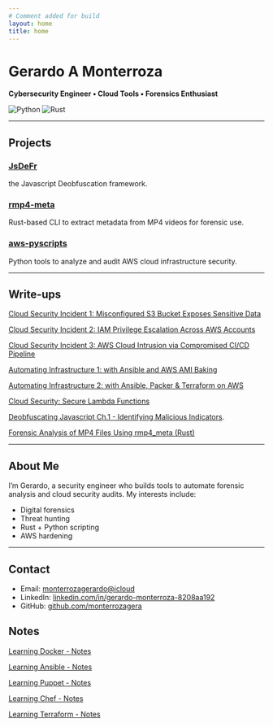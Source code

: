 ```yaml
---
# Comment added for build
layout: home
title: home
---
```


# Gerardo A Monterroza

**Cybersecurity Engineer • Cloud Tools • Forensics Enthusiast**

![Python](https://img.shields.io/badge/Python-3.10-blue?logo=python)
![Rust](https://img.shields.io/badge/Rust-🦀%20Rust-orange?style=flat&logo=rust)

---

## Projects

### [JsDeFr](https://github.com/monterrozagera/JSDeFr)
the Javascript Deobfuscation framework.

### [rmp4-meta](https://github.com/monterrozagera/rmp4_meta)
Rust-based CLI to extract metadata from MP4 videos for forensic use.

### [aws-pyscripts](https://github.com/monterrozagera/aws-pyscripts)
Python tools to analyze and audit AWS cloud infrastructure security.

---

## Write-ups

[Cloud Security Incident 1: Misconfigured S3 Bucket Exposes Sensitive Data](./cloud-scenario-1.markdown)

[Cloud Security Incident 2: IAM Privilege Escalation Across AWS Accounts](./cloud-scenario-2.markdown)

[Cloud Security Incident 3: AWS Cloud Intrusion via Compromised CI/CD Pipeline](./cloud-scenario-3.markdown)

[Automating Infrastructure 1: with Ansible and AWS AMI Baking](./automating-aws-ami.markdown)

[Automating Infrastructure 2: with Ansible, Packer & Terraform on AWS](./automating-aws2.markdown)

[Cloud Security: Secure Lambda Functions](./cloud-security-secure-lambda-functions.markdown)

[Deobfuscating Javascript Ch.1 - Identifying Malicious Indicators](./deobufscating-javascript1.html).

[Forensic Analysis of MP4 Files Using rmp4_meta (Rust)](./forensic-analysis-mp4-files.markdown)

---

## About Me

I’m Gerardo, a security engineer who builds tools to automate forensic analysis and cloud security audits. My interests include:
- Digital forensics
- Threat hunting
- Rust + Python scripting
- AWS hardening

---

## Contact

- Email: [monterrozagerardo@icloud](mailto:monterrozagerardo@icloud.com)  
- LinkedIn: [linkedin.com/in/gerardo-monterroza-8208aa192](https://www.linkedin.com/in/gerardo-monterroza-8208aa192)  
- GitHub: [github.com/monterrozagera](https://github.com/monterrozagera)

## Notes

[Learning Docker - Notes](./Learning-Docker/Learning%20Docker.html)

[Learning Ansible - Notes](./Learning-Docker/Learning%20Ansible.html)

[Learning Puppet - Notes](./Learning-Docker/Learning%20Puppet.html)

[Learning Chef - Notes](./Learning-Docker/Learning%20Chef.html)

[Learning Terraform - Notes](./notes/learning-terraform.markdown)